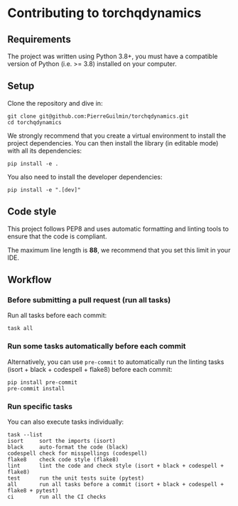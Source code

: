 # Contributing to torchqdynamics

## Requirements

The project was written using Python 3.8+, you must have a compatible version of Python (i.e. >= 3.8) installed on your computer.

## Setup

Clone the repository and dive in:

```shell
git clone git@github.com:PierreGuilmin/torchqdynamics.git
cd torchqdynamics
```

We strongly recommend that you create a virtual environment to install the project dependencies. You can then install the library (in editable mode) with all its dependencies:

```shell
pip install -e .
```

You also need to install the developer dependencies:

```shell
pip install -e ".[dev]"
```

## Code style

This project follows PEP8 and uses automatic formatting and linting tools to ensure that the code is compliant.

The maximum line length is **88**, we recommend that you set this limit in your IDE.

## Workflow

### Before submitting a pull request (run all tasks)

Run all tasks before each commit:

```shell
task all
```

### Run some tasks automatically before each commit

Alternatively, you can use `pre-commit` to automatically run the linting tasks (isort + black + codespell + flake8) before each commit:

```shell
pip install pre-commit
pre-commit install
```

### Run specific tasks

You can also execute tasks individually:

```text
task --list
isort     sort the imports (isort)
black     auto-format the code (black)
codespell check for misspellings (codespell)
flake8    check code style (flake8)
lint      lint the code and check style (isort + black + codespell + flake8)
test      run the unit tests suite (pytest)
all       run all tasks before a commit (isort + black + codespell + flake8 + pytest)
ci        run all the CI checks
```
